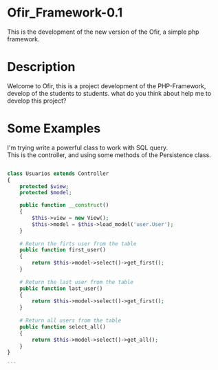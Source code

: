 # Ofir_Framework-0.1
This is the development of the new version of the Ofir, a simple php framework.

# Description
Welcome to Ofir, this is a project development of the PHP-Framework, develop of the students to students. what do you think about help me to develop this project?

# Some Examples


I'm trying write a powerful class to work with SQL query. <br>
This is the controller, and  using some methods of the Persistence class.

````php

class Usuarios extends Controller
{
    protected $view;
    protected $model;

    public function __construct()
    {
    	$this->view = new View();
    	$this->model = $this->load_model('user.User');
    }
    
    # Return the firts user from the table
    public function first_user()
    {
    	return $this->model->select()->get_first();
    }
    
    # Return the last user from the table
    public function last_user()
    {
    	return $this->model->select()->get_first();
    }
    
    # Return all users from the table
    public function select_all()
    {
    	return $this->model->select()->get_all();
    }
}

```

